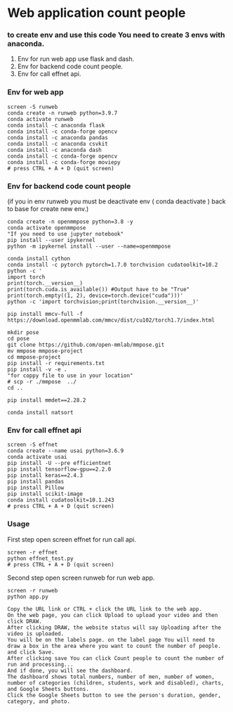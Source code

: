 # Web application count people
### to create env and use this code You need to create 3 envs with anaconda. 
1. Env for run web app use flask and dash.
2. Env for backend code count people.
3. Env for call effnet api.

### Env for web app
```
screen -S runweb
conda create -n runweb python=3.9.7
conda activate runweb
conda install -c anaconda flask
conda install -c conda-forge opencv
conda install -c anaconda pandas
conda install -c anaconda csvkit
conda install -c anaconda dash
conda install -c conda-forge opencv
conda install -c conda-forge moviepy
# press CTRL + A + D (quit screen)
```
### Env for backend code count people
(if you in env runweb you must be deactivate env ( conda deactivate ) back to base for create new env.)
```
conda create -n openmmpose python=3.8 -y
conda activate openmmpose
"If you need to use jupyter notebook"
pip install --user ipykernel
python -m ipykernel install --user --name=openmmpose

conda install cython
conda install -c pytorch pytorch=1.7.0 torchvision cudatoolkit=10.2
python -c '
import torch
print(torch.__version__)
print(torch.cuda.is_available()) #Output have to be "True"
print(torch.empty((1, 2), device=torch.device("cuda")))'
python -c 'import torchvision;print(torchvision.__version__)'

pip install mmcv-full -f https://download.openmmlab.com/mmcv/dist/cu102/torch1.7/index.html

mkdir pose
cd pose
git clone https://github.com/open-mmlab/mmpose.git
mv mmpose mmpose-project 
cd mmpose-project
pip install -r requirements.txt
pip install -v -e .
"for coppy file to use in your location"
# scp -r ./mmpose  ../
cd ..

pip install mmdet==2.28.2

conda install natsort
```
### Env for call effnet api
```
screen -S effnet
conda create --name usai python=3.6.9
conda activate usai
pip install -U --pre efficientnet
pip install tensorflow-gpu==2.2.0
pip install keras==2.4.3
pip install pandas
pip install Pillow
pip install scikit-image
conda install cudatoolkit=10.1.243
# press CTRL + A + D (quit screen)
```
### Usage
First step open screen effnet for run call api.
```
screen -r effnet
python effnet_test.py
# press CTRL + A + D (quit screen)
```
Second step open screen runweb for run web app.
```
screen -r runweb
python app.py
```
```
Copy the URL link or CTRL + click the URL link to the web app.
On the web page, you can click Upload to upload your video and then click DRAW.
After clicking DRAW, the website status will say Uploading after the video is uploaded.
You will be on the labels page. on the label page You will need to draw a box in the area where you want to count the number of people. and click Save.
After clicking save You can click Count people to count the number of run and processing...
And if done, you will see the dashboard.
The dashboard shows total numbers, number of men, number of women, number of categories (children, students, work and disabled), charts, and Google Sheets buttons.
Click the Google Sheets button to see the person's duration, gender, category, and photo.
```
